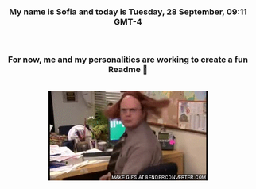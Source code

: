 


<div align="center">
<h3 >My name is Sofia and today is Tuesday, 28 September, 09:11 GMT-4</h3><br>
<h3 >For now, me and my personalities are working to create a fun Readme 👋
</h3><br>
<img src='img/dwight.gif' alt='working...'/>
</div>
